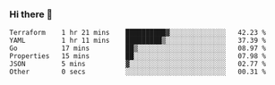 ### Hi there 👋


<!--START_SECTION:waka-->

```text
Terraform    1 hr 21 mins    ██████████▓░░░░░░░░░░░░░░   42.23 %
YAML         1 hr 11 mins    █████████▒░░░░░░░░░░░░░░░   37.39 %
Go           17 mins         ██▒░░░░░░░░░░░░░░░░░░░░░░   08.97 %
Properties   15 mins         ██░░░░░░░░░░░░░░░░░░░░░░░   07.98 %
JSON         5 mins          ▓░░░░░░░░░░░░░░░░░░░░░░░░   02.77 %
Other        0 secs          ░░░░░░░░░░░░░░░░░░░░░░░░░   00.31 %
```

<!--END_SECTION:waka-->

<!--
**ssrahul96/ssrahul96** is a ✨ _special_ ✨ repository because its `README.md` (this file) appears on your GitHub profile.

Here are some ideas to get you started:

- 🔭 I’m currently working on ...
- 🌱 I’m currently learning ...
- 👯 I’m looking to collaborate on ...
- 🤔 I’m looking for help with ...
- 💬 Ask me about ...
- 📫 How to reach me: ...
- 😄 Pronouns: ...
- ⚡ Fun fact: ...
-->
